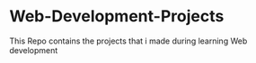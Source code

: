 # Web-Development-Projects
This Repo contains the projects that i made during learning Web development
